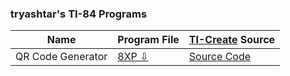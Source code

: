 ### tryashtar's TI-84 Programs
Name|Program File|[TI-Create](https://github.com/tryashtar/ti-create) Source
---|---|---
QR Code Generator|[8XP ⇩](https://github.com/tryashtar/ti84-stuff/raw/master/projects/qr%20code%20generator/QRCODE.8xp)|[Source Code](https://raw.githubusercontent.com/tryashtar/ti84-stuff/master/projects/qr%20code%20generator/source)
